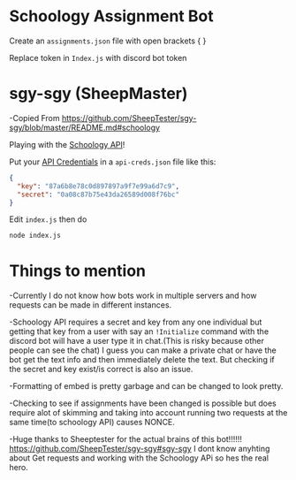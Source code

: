 # Schoology Assignment Bot 

Create an `assignments.json` file with open brackets {  }

Replace token in `Index.js` with discord bot token 



# sgy-sgy  (SheepMaster) 
-Copied From https://github.com/SheepTester/sgy-sgy/blob/master/README.md#schoology


Playing with the [Schoology API](https://developers.schoology.com/api-documentation/rest-api-v1)!

Put your [API Credentials](https://pausd.schoology.com/api) in a `api-creds.json` file like this:

```json
{
  "key": "87a6b8e78c0d897897a9f7e99a6d7c9",
  "secret": "0a08c87b75e43da26589d008f76bc"
}
```

Edit `index.js` then do

```bash
node index.js
```

# Things to mention

-Currently I do not know how bots work in multiple servers and how requests can be made in different instances.

-Schoology API requires a secret and key from any one individual but getting that key from a user with say an `!Initialize` command with the discord bot will have a user type it in chat.(This is risky because other people can see the chat) I guess you can make a private chat or have the bot get the text info and then immediately delete the text. But checking if the secret and key exist/is correct is also an issue.

-Formatting of embed is pretty garbage and can be changed to look pretty.

-Checking to see if assignments have been changed is possible but does require alot of skimming and taking into account running two requests at the same time(to schoology API) causes NONCE. 

-Huge thanks to Sheeptester for the actual brains of this bot!!!!!! https://github.com/SheepTester/sgy-sgy#sgy-sgy I dont know anyhting about Get requests and working with the Schoology APi so hes the real hero. 




